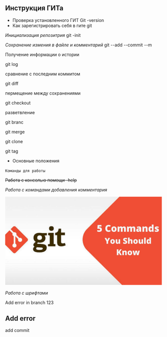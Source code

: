 ## Инструкция ГИТа
* Проверка установленного ГИТ
Git -version
* Как зарегистрировать себя в гите
git 

_Инициализация репозитрия_
git -init

*Сохранение измения в файле и комментарий*
git --add --commit --m

Получение  информации о истории

git log

сравнение с последним коммитом

git diff

пермещение между сохранениями

git checkout

разветвление 

git branc


git merge

git clone

git tag


* Основные положения

`Команды для работы`

~~Работа с консолью помощи -help~~

_Работа с командами добавления комментария_


![Photo](maxresdefault.jpg)


*Работа с шрифтами*

Add error in branch 123

## Add error

add commit










